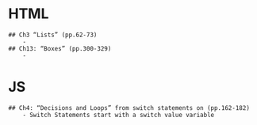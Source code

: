 # HTML
    ## Ch3 “Lists” (pp.62-73)
        -
    ## Ch13: “Boxes” (pp.300-329)
        -

# JS
    ## Ch4: “Decisions and Loops” from switch statements on (pp.162-182)
        - Switch Statements start with a switch value variable